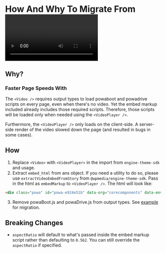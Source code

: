 # How And Why To Migrate From <Video /> to <VideoPlayer />

## Why?

### Faster Page Speeds With <VideoPlayer />

The `<Video />` requires output types to load powaboot and powadrive scripts on every page, even when there's no video. Yet the embed markup included already includes those required scripts. Therefore, those scripts will be loaded only when needed using the `<VideoPlayer />`.

Furthermore, the `<VideoPlayer />` only loads on the client-side. A server-side render of the video slowed down the page (and resulted in bugs in some cases). 

## How

1. Replace `<Video>` with `<VideoPlayer>` in the import from `engine-theme-sdk` and usage.
2. Extract `embed_html` from ans object. If you need a utility to do so, please use `extractVideoEmbedFromStory` from `@wpmedia/engine-theme-sdk`. Pass in the html as `embedMarkup` to `<VideoPlayer />`. The html will look like: 

```html
<div class="powa" id="powa-e924e51b" data-org="corecomponents" data-env="prod" data-uuid="powa-e924e51b" data-aspect-ratio="0.562" data-api="prod"><script src="//111.cloudfront.net/prod/powaBoot.js?org=corecomponents"></script></div>'

```
3. Remove powaBoot.js and powaDrive.js from output types. See [example](https://github.com/WPMedia/fusion-news-theme-blocks/commit/6e1ac8cbcb11539936130c9d4215c454c7d96661) for migration.

## Breaking Changes 

- `aspectRatio` will default to what's passed inside the embed markup script rather than defaulting to `0.562`. You can still override the `aspectRatio` if specified.





